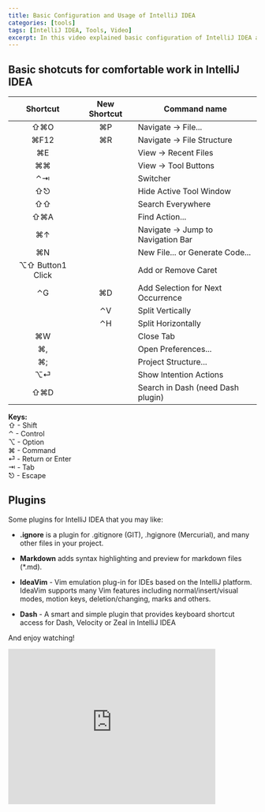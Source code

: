 ```yaml
---
title: Basic Configuration and Usage of IntelliJ IDEA
categories: [tools]
tags: [IntelliJ IDEA, Tools, Video]
excerpt: In this video explained basic configuration of IntelliJ IDEA and usage of important shortcuts. Also we talk about some plugins for IntelliJ IDEA.
---
```


## Basic shotcuts for comfortable work in IntelliJ IDEA

| Shortcut 			| New Shortcut 	| Command name 
| :---------------: | :-----------: | ------------ 
| ⇧⌘O 				|  ⌘P  			| Navigate → File... 
| ⌘F12  			|  ⌘R  			| Navigate → File Structure 
| ⌘E				| 				| View → Recent Files 
| ⌘⌘				|				| View → Tool Buttons
| ⌃⇥				|				| Switcher
| ⇧⎋				| 				| Hide Active Tool Window
| ⇧⇧				|				| Search Everywhere
| ⇧⌘A				|				| Find Action...
| ⌘↑				|				| Navigate → Jump to Navigation Bar
| ⌘N				|				| New File... or Generate Code...
| ⌥⇧ Button1 Click 	|  				| Add or Remove Caret
| ⌃G				| ⌘D			| Add Selection for Next Occurrence
| 					| ⌃V			| Split Vertically
| 					| ⌃H			| Split Horizontally
| ⌘W				|				| Close Tab
| ⌘,				|				| Open Preferences...
| ⌘;				|				| Project Structure...
| ⌥⏎				|				| Show Intention Actions
| ⇧⌘D				|				| Search in Dash (need Dash plugin)


**Keys:**<br/>
⇧ - Shift<br/>
⌃ - Control<br/>
⌥ - Option<br/>
⌘ - Command<br/>
⏎ - Return or Enter<br/>
⇥ - Tab<br/>
⎋ - Escape<br/>

## Plugins

Some plugins for IntelliJ IDEA that you may like:

- **.ignore** is a plugin for .gitignore (GIT), .hgignore (Mercurial), and many other files in your project.

- **Markdown** adds syntax highlighting and preview for markdown files (*.md).

- **IdeaVim** - Vim emulation plug-in for IDEs based on the IntelliJ platform. IdeaVim supports many Vim features including normal/insert/visual modes, motion keys, deletion/changing, marks and others.

- **Dash** - A smart and simple plugin that provides keyboard shortcut access for Dash, Velocity or Zeal in IntelliJ IDEA

And enjoy watching!

<iframe width="420" height="315" src="https://www.youtube.com/embed/Z3-GnFghJWA" frameborder="0" allowfullscreen></iframe>

